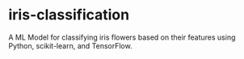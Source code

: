 # iris-classification
A ML Model for classifying iris flowers based on their features using Python, scikit-learn, and TensorFlow.
